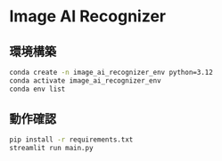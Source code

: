 # Image AI Recognizer

## 環境構築

```bash
conda create -n image_ai_recognizer_env python=3.12
conda activate image_ai_recognizer_env
conda env list
```

## 動作確認

```bash
pip install -r requirements.txt
streamlit run main.py
```
